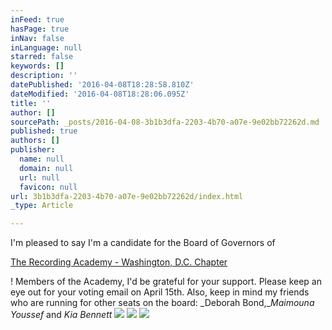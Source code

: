 ```yaml
---
inFeed: true
hasPage: true
inNav: false
inLanguage: null
starred: false
keywords: []
description: ''
datePublished: '2016-04-08T18:28:58.810Z'
dateModified: '2016-04-08T18:28:06.095Z'
title: ''
author: []
sourcePath: _posts/2016-04-08-3b1b3dfa-2203-4b70-a07e-9e02bb72262d.md
published: true
authors: []
publisher:
  name: null
  domain: null
  url: null
  favicon: null
url: 3b1b3dfa-2203-4b70-a07e-9e02bb72262d/index.html
_type: Article

---
```

I'm pleased to say I'm a candidate for the Board of Governors of

[The Recording Academy - Washington, D.C. Chapter][0]

! Members of the Academy, I'd be grateful for your support. Please keep an eye out for your voting email on April 15th. Also, keep in mind my friends who are running for other seats on the board: _Deborah Bond,__Maimouna Youssef_ and _Kia Bennett_
![](https://the-grid-user-content.s3-us-west-2.amazonaws.com/95e6b3c2-bc7f-4ed1-be03-d74225d392e7.jpg)
![](https://the-grid-user-content.s3-us-west-2.amazonaws.com/46d62b14-d632-4628-9dbb-f4ce8b1538b6.jpg)
![](https://the-grid-user-content.s3-us-west-2.amazonaws.com/cb773572-f20f-4517-a1c3-82a93b101168.jpg)

[0]: https://www.facebook.com/TRADCChapter/